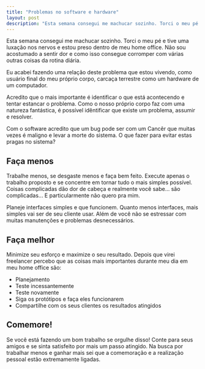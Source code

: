 ```yaml
---
title: "Problemas no software e hardware"
layout: post
description: "Esta semana consegui me machucar sozinho. Torci o meu pé e tive uma luxação nos nervos e estou preso dentro de meu home office. Não sou acostumado a sentir d..."
---
```

Esta semana consegui me machucar sozinho. Torci o meu pé e tive uma luxação nos nervos e estou preso dentro de meu home office. Não sou acostumado a sentir dor e como isso consegue corromper com várias outras coisas da rotina diária.

Eu acabei fazendo uma relação deste problema que estou vivendo, como usuário final do meu próprio corpo, carcaça terrestre como um hardware de um computador. 

Acredito que o mais importante é identificar o que está acontecendo e tentar estancar o problema. Como o nosso próprio corpo faz com uma natureza fantástica, é possível idêntificar que existe um problema, assumir e resolver.

Com o software acredito que um bug pode ser com um Cancêr que muitas vezes é maligno e levar a morte do sistema. O que fazer para evitar estas pragas no sistema?

## Faça menos 

Trabalhe menos, se desgaste menos e faça bem feito. Execute apenas o trabalho proposto e se concentre em tornar tudo o mais simples possível. Coisas complicadas dão dor de cabeça e realmente você sabe... são complicadas... E particularmente não quero pra mim.

Planeje interfaces simples e que funcionem. Quanto menos interfaces, mais simples vai ser de seu cliente usar. Além de você não se estressar com muitas manutenções e problemas desnecessários.

## Faça melhor 

Minimize seu esforço e maximize o seu resultado. Depois que virei freelancer percebo que as coisas mais importantes durante meu dia em meu home office são:

* Planejamento 
* Teste incessantemente 
* Teste novamente
* Siga os protótipos e faça eles funcionarem
* Compartilhe com os seus clientes os resultados atingidos

## Comemore!

Se você está fazendo um bom trabalho se orgulhe disso! Conte para seus amigos e se sinta satisfeito por mais um passo atingido. Na busca por trabalhar menos e ganhar mais sei que a comemoração e a realização pessoal estão extremamente ligadas.

